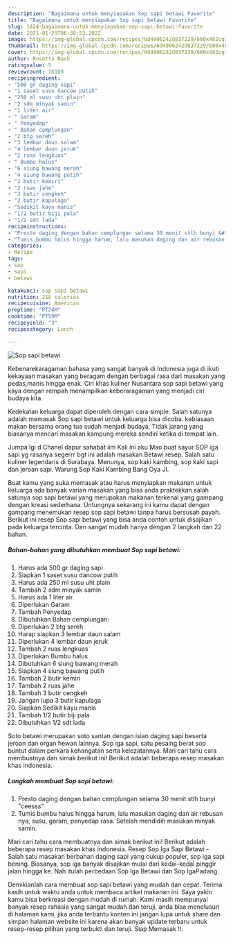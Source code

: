```yaml
---
description: "Bagaimana untuk menyiapakan Sop sapi betawi Favorite"
title: "Bagaimana untuk menyiapakan Sop sapi betawi Favorite"
slug: 1424-bagaimana-untuk-menyiapakan-sop-sapi-betawi-favorite
date: 2021-01-29T06:38:53.202Z
image: https://img-global.cpcdn.com/recipes/6d4906242d837229/680x482cq70/sop-sapi-betawi-foto-resep-utama.jpg
thumbnail: https://img-global.cpcdn.com/recipes/6d4906242d837229/680x482cq70/sop-sapi-betawi-foto-resep-utama.jpg
cover: https://img-global.cpcdn.com/recipes/6d4906242d837229/680x482cq70/sop-sapi-betawi-foto-resep-utama.jpg
author: Rosetta Nash
ratingvalue: 5
reviewcount: 16108
recipeingredient:
- "500 gr daging sapi"
- "1 saset susu dancow putih"
- "250 ml susu uht plain"
- "2 sdm minyak samin"
- "1 liter air"
- " Garam"
- " Penyedap"
- " Bahan cemplungan"
- "2 btg sereh"
- "3 lembar daun salam"
- "4 lembar daun jeruk"
- "2 ruas lengkuas"
- " Bumbu halus"
- "6 siung bawang merah"
- "4 siung bawang putih"
- "2 butir kemiri"
- "2 ruas jahe"
- "3 butir cengkeh"
- "3 butir kapulaga"
- "Sedikit kayu manis"
- "1/2 butir biji pala"
- "1/2 sdt lada"
recipeinstructions:
- "Presto daging dengan bahan cemplungan selama 30 menit stlh bunyi &#34;ceesss&#34;"
- "Tumis bumbu halus hingga harum, lalu masukan daging dan air rebusan nya, susu, garam, penyedap rasa. Setelah mendidih masukan minyak samin."
categories:
- Recipe
tags:
- sop
- sapi
- betawi

katakunci: sop sapi betawi 
nutrition: 218 calories
recipecuisine: American
preptime: "PT24M"
cooktime: "PT59M"
recipeyield: "3"
recipecategory: Lunch

---
```



![Sop sapi betawi](https://img-global.cpcdn.com/recipes/6d4906242d837229/680x482cq70/sop-sapi-betawi-foto-resep-utama.jpg)

Kebenarekaragaman bahasa yang sangat banyak di Indonesia juga di ikuti kekayaan masakan yang beragam dengan berbagai rasa dari masakan yang pedas,manis hingga enak. Ciri khas kuliner Nusantara sop sapi betawi yang kaya dengan rempah menampilkan keberaragaman yang menjadi ciri budaya kita.


Kedekatan keluarga dapat diperoleh dengan cara simple. Salah satunya adalah memasak Sop sapi betawi untuk keluarga bisa dicoba. kebiasaan makan bersama orang tua sudah menjadi budaya, Tidak jarang yang biasanya mencari masakan kampung mereka sendiri ketika di tempat lain.

Jumpa lgi d Chanel dapur sahabat iim Kali ini aku Mao buat sayur SOP iga sapi yg rasanya segerrr bgt ini adalah masakan Betawi resep. Salah satu kuliner legendaris di Surabaya. Menunya, sop kaki kambing, sop kaki sapi dan jeroan sapi. Warung Sop Kaki Kambing Bang Oya Jl.

Buat kamu yang suka memasak atau harus menyiapkan makanan untuk keluarga ada banyak varian masakan yang bisa anda praktekkan salah satunya sop sapi betawi yang merupakan makanan terkenal yang gampang dengan kreasi sederhana. Untungnya sekarang ini kamu dapat dengan gampang menemukan resep sop sapi betawi tanpa harus bersusah payah.
Berikut ini resep Sop sapi betawi yang bisa anda contoh untuk disajikan pada keluarga tercinta. Dan sangat mudah hanya dengan 2 langkah dan 22 bahan.


<!--inarticleads1-->

##### Bahan-bahan yang dibutuhkan membuat Sop sapi betawi:

1. Harus ada 500 gr daging sapi
1. Siapkan 1 saset susu dancow putih
1. Harus ada 250 ml susu uht plain
1. Tambah 2 sdm minyak samin
1. Harus ada 1 liter air
1. Diperlukan  Garam
1. Tambah  Penyedap
1. Dibutuhkan  Bahan cemplungan:
1. Diperlukan 2 btg sereh
1. Harap siapkan 3 lembar daun salam
1. Diperlukan 4 lembar daun jeruk
1. Tambah 2 ruas lengkuas
1. Diperlukan  Bumbu halus
1. Dibutuhkan 6 siung bawang merah
1. Siapkan 4 siung bawang putih
1. Tambah 2 butir kemiri
1. Tambah 2 ruas jahe
1. Tambah 3 butir cengkeh
1. Jangan lupa 3 butir kapulaga
1. Siapkan Sedikit kayu manis
1. Tambah 1/2 butir biji pala
1. Dibutuhkan 1/2 sdt lada


Soto betawi merupakan soto santan dengan isian daging sapi beserta jeroan dan organ hewan lainnya. Sop iga sapi, satu pesaing berat sop buntut dalam perkara kehangatan serta kelezatannya. Mari cari tahu cara membuatnya dan simak berikut ini! Berikut adalah beberapa resep masakan khas indonesia. 

<!--inarticleads2-->

##### Langkah membuat  Sop sapi betawi:

1. Presto daging dengan bahan cemplungan selama 30 menit stlh bunyi &#34;ceesss&#34;
1. Tumis bumbu halus hingga harum, lalu masukan daging dan air rebusan nya, susu, garam, penyedap rasa. Setelah mendidih masukan minyak samin.


Mari cari tahu cara membuatnya dan simak berikut ini! Berikut adalah beberapa resep masakan khas indonesia. Resep Sop Iga Sapi Betawi - Salah satu masakan berbahan daging sapi yang cukup populer, sop iga sapi bening. Biasanya, sop iga banyak disajikan mulai dari kedai-kedai pinggir jalan hingga ke. Nah itulah perbedaan Sop Iga Betawi dan Sop IgaPadang. 

Demikianlah cara membuat sop sapi betawi yang mudah dan cepat. Terima kasih untuk waktu anda untuk membaca artikel makanan ini. Saya yakin kamu bisa berkreasi dengan mudah di rumah. Kami masih mempunyai banyak resep rahasia yang sangat mudah dan teruji, anda bisa menelusuri di halaman kami, jika anda terbantu konten ini jangan lupa untuk share dan simpan halaman website ini karena akan banyak update terbaru untuk resep-resep pilihan yang terbukti dan teruji. Siap Memasak !!. 
